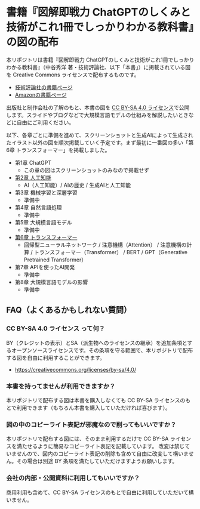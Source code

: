 # 書籍『図解即戦力 ChatGPTのしくみと技術がこれ1冊でしっかりわかる教科書』の図の配布

本リポジトリは書籍『図解即戦力 ChatGPTのしくみと技術がこれ1冊でしっかりわかる教科書』（中谷秀洋 著・技術評論社、以下「本書」）に掲載されている図を Creative Commons ライセンスで配布するものです。

- [技術評論社の書籍ページ](https://gihyo.jp/book/2024/978-4-297-14351-0)
- [Amazonの書籍ページ](https://www.amazon.co.jp/dp/4297143518)

出版社と制作会社の了解のもと、本書の図を [CC BY-SA 4.0 ライセンス](https://creativecommons.org/licenses/by-sa/4.0/)で公開します。スライドやブログなどで大規模言語モデルの仕組みを解説したいときなどに自由にご利用ください。


以下、各章ごとに準備を進めて、スクリーンショットと生成AIによって生成されたイラスト以外の図を順次掲載していく予定です。まず最初に一番図の多い「第6章 トランスフォーマー」を掲載しました。

- 第1章 ChatGPT
  - この章の図はスクリーンショットのみなので掲載せず
- [第2章 人工知能](chapter2/README.md)
  - AI（人工知能）/ AIの歴史 / 生成AIと人工知能
- 第3章 機械学習と深層学習
  - 準備中
- 第4章 自然言語処理
  - 準備中
- 第5章 大規模言語モデル
  - 準備中
- [第6章 トランスフォーマー](chapter6/README.md)
  - 回帰型ニューラルネットワーク / 注意機構（Attention） / 注意機構の計算 / トランスフォーマー（Transformer） / BERT / GPT（Generative Pretrained Transformer）
- 第7章 APIを使ったAI開発
  - 準備中
- 第8章 大規模言語モデルの影響
  - 準備中

## FAQ（よくあるかもしれない質問）

### CC BY-SA 4.0 ライセンス って何？

BY（クレジットの表示）とSA（派生物へのライセンスの継承）を追加条項とするオープンソースライセンスです。その条項を守る範囲で、本リポジトリで配布する図を自由に利用することができます。

- https://creativecommons.org/licenses/by-sa/4.0/

### 本書を持ってませんが利用できますか？

本リポジトリで配布する図は本書を購入しなくても CC BY-SA ライセンスのもとで利用できます（もちろん本書を購入していただければ喜びます）。

### 図の中のコピーライト表記が邪魔なので削ってもいいですか？

本リポジトリで配布する図には、そのまま利用するだけで CC BY-SA ライセンスを満たせるように簡易なコピーライト表記を記載しています。
改変は禁じていませんので、図内のコピーライト表記の削除も含めて自由に改変して構いません。その場合は別途 BY 条項を満たしていただけますようお願いします。

### 会社の内部・公開資料に利用してもいいですか？

商用利用も含めて、CC BY-SA ライセンスのもとで自由に利用していただいて構いません。

